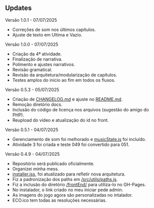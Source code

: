 ## Updates

Versão 1.0.1 - 07/07/2025
- Correções de som nos últimos capítulos.
- Ajuste de texto em Ultima e Vazio.

Versão 1.0.0 - 07/07/2025
- Criação da 4ª atividade.
- Finalização de narrativa.
- Polimento e ajustes narrativos.
- Revisão gramatical.
- Revisão da arquitetura/modularização de capítulos.
- Testes amplos do início ao fim em todos os fluxos.

Versão 0.5.3 - 05/07/2025
- Criação de [CHANGELOG.md](./CHANGELOG.md) e ajuste no [README.md](./README.md).
- Remoção diretório docs.
- Inclusão do código de licença nos arquivos (sugestão do amigo do PHP).
- Reupload do vídeo e atualização do id no front.

Versão 0.5.1 - 04/07/2025

- Gerenciamento de som foi melhorado e [musicState.js](./src/game/musicState.js) foi incluído.
- Atividade 3 foi criada e teste 049 foi convertido para 051.

Versão 0.4.9 - 04/07/2025

- Repositório será publicado oficialmente.
- Organizei minha mess.
- [installer.iss](./build/installer.iss), foi atualizado para refletir nova arquitetura.
- Fiz a padronização dos paths em [/src/utils/paths.js](./src/utils/paths.js).
- Fiz a inclusão do diretório [/frontEnd/](./frontEnd/) para utiliza-lo no GH-Pages.
- No instalador, o link criado no meu iniciar pede admin.
- As imagens do jogo agora são personalizadas no intalador.
- ECO.ico tem todas as resoluções necessárias.